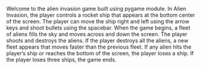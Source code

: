 Welcome to the alien invasion game built using pygame module. In Alien Invasion, the player controls a rocket ship that appears at the bottom center of the screen. The player can move the ship right and left using the arrow keys and shoot bullets using the spacebar. When the game begins, a fleet of aliens fills the sky and moves across and down the screen. The player shoots and destroys the aliens. If the player destroys all the aliens, a new fleet appears that moves faster than the previous fleet. If any alien hits the player’s ship or reaches the bottom of the screen, the player loses a ship. If the player loses three ships, the game ends.
